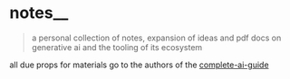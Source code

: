 # notes__

> a personal collection of notes, expansion of ideas and pdf docs on generative ai and the tooling of its ecosystem

all due props for materials go to the authors of the [complete-ai-guide](https://www.udemy.com/course/complete-ai-guide/learn/lecture/36524476#overview)
